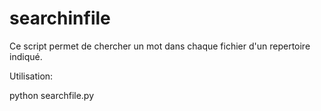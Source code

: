 # searchinfile

Ce script permet de chercher un mot dans chaque fichier d'un repertoire indiqué.

Utilisation:

python searchfile.py
